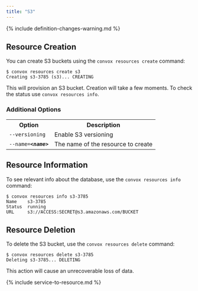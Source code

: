 ```yaml
---
title: "S3"
---
```


{% include definition-changes-warning.md %}

## Resource Creation

You can create S3 buckets using the `convox resources create` command:

    $ convox resources create s3
    Creating s3-3785 (s3)... CREATING

This will provision an S3 bucket. Creation will take a few moments. To check the status use `convox resources info`.

### Additional Options

<table>
  <tr><th>Option</th><th>Description</th></tr>
  <tr><td><code>--versioning</code></td><td>Enable S3 versioning</td></tr>
  <tr><td><code>--name=<b><i>&lt;name&gt;</i></b></code></td><td>The name of the resource to create</td></tr>
</table>

## Resource Information

To see relevant info about the database, use the `convox resources info` command:

    $ convox resources info s3-3785
    Name    s3-3785
    Status  running
    URL     s3://ACCESS:SECRET@s3.amazonaws.com/BUCKET

## Resource Deletion

To delete the S3 bucket, use the `convox resources delete` command:

    $ convox resources delete s3-3785
    Deleting s3-3785... DELETING

<div class="block-callout block-show-callout type-warning" markdown="1">
This action will cause an unrecoverable loss of data.
</div>

{% include service-to-resource.md %}
